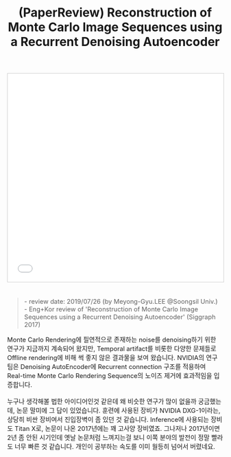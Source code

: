 ﻿---
title: "(PaperReview) Reconstruction of Monte Carlo Image Sequences using a Recurrent Denoising Autoencoder"
tags: 
  - Deep Learning
  - Computer Graphics
  - Computer Vision
  - RealTime Rendering
  - RCNN
  - AutoEncoder
  - Denoising
categories:
  - PaperReview
toc: false
comments: 
  provider: "disqus"
  disqus:
    shortname: "https-brstar96-github-io"
use_math: true
header:
  teaser: /assets/Images/paper-review-reconstruction-of-monte-carlo-image-sequences-using-a-recurrent-denoising-autoencoder-1-638
---
<center>
<iframe src="//www.slideshare.net/slideshow/embed_code/key/89I0NjlftGP96j" width="595" height="485" frameborder="0" marginwidth="0" marginheight="0" scrolling="no" style="border:1px solid #CCC; border-width:1px; margin-bottom:5px; max-width: 100%;" allowfullscreen> </iframe>
</center><br>

<Blockquote><span style="font-size:11pt">- review date: 2019/07/26 (by Meyong-Gyu.LEE @Soongsil Univ.)<br>- Eng+Kor review of 'Reconstruction of Monte Carlo Image Sequences using a Recurrent Denoising Autoencoder' (Siggraph 2017)</span></Blockquote>

<span style="font-size:11pt">
Monte Carlo Rendering에 필연적으로 존재하는 noise를 denoising하기 위한 연구가 지금까지 계속되어 왔지만, Temporal artifact를 비롯한 다양한 문제들로 Offline rendering에 비해 썩 좋지 않은 결과물을 보여 왔습니다. NVIDIA의 연구팀은 Denoising AutoEncoder에 Recurrent connection 구조를 적용하여 Real-time Monte Carlo Rendering Sequence의 노이즈 제거에 효과적임을 입증합니다.<br><br>
누구나 생각해볼 법한 아이디어인것 같은데 왜 비슷한 연구가 많이 없을까 궁금했는데, 논문 말미에 그 답이 있었습니다. 훈련에 사용된 장비가 NVIDIA DXG-1이라는, 상당히 비싼 장비여서 진입장벽이 좀 있던 것 같습니다. Inference에 사용되는 장비도 Titan X로, 논문이 나온 2017년에는 꽤 고사양 장비였죠. 그나저나 2017년이면 2년 좀 안된 시기인데 옛날 논문처럼 느껴지는걸 보니 이쪽 분야의 발전이 정말 빨라도 너무 빠른 것 같습니다. 개인이 공부하는 속도를 이미 월등히 넘어서 버렸네요. <br>
</span>